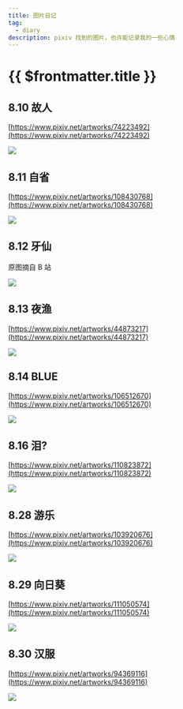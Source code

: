 ```yaml
---
title: 图片日记
tag:
  - diary
description: pixiv 找到的图片，也许能记录我的一些心情
---
```


# {{ $frontmatter.title }}

## 8.10 故人

[https://www.pixiv.net/artworks/74223492](https://www.pixiv.net/artworks/74223492)

<img src='https://raw.githubusercontent.com/shellRaining/img/main/2308/p10.jpg'>

## 8.11 自省

[https://www.pixiv.net/artworks/108430768](https://www.pixiv.net/artworks/108430768)

<img src='https://raw.githubusercontent.com/shellRaining/img/main/2308/p11.jpg'>

## 8.12 牙仙

原图摘自 B 站

<img src='https://raw.githubusercontent.com/shellRaining/img/main/2308/p12.jpg'>

## 8.13 夜渔

[https://www.pixiv.net/artworks/44873217](https://www.pixiv.net/artworks/44873217)

<img src='https://raw.githubusercontent.com/shellRaining/img/main/2308/p13.jpg'>

## 8.14 BLUE

[https://www.pixiv.net/artworks/106512670](https://www.pixiv.net/artworks/106512670)

<img src='https://raw.githubusercontent.com/shellRaining/img/main/2308/p14.jpg'>

## 8.16 泪?

[https://www.pixiv.net/artworks/110823872](https://www.pixiv.net/artworks/110823872)

<img src='https://raw.githubusercontent.com/shellRaining/img/main/2308/p16.jpg'>

## 8.28 游乐

[https://www.pixiv.net/artworks/103920676](https://www.pixiv.net/artworks/103920676)

<img src='https://raw.githubusercontent.com/shellRaining/img/main/2308/p28.jpg'>

## 8.29 向日葵

[https://www.pixiv.net/artworks/111050574](https://www.pixiv.net/artworks/111050574)

<img src='https://raw.githubusercontent.com/shellRaining/img/main/2308/p29_2.jpg'>

## 8.30 汉服

[https://www.pixiv.net/artworks/94369116](https://www.pixiv.net/artworks/94369116)

<img src='https://raw.githubusercontent.com/shellRaining/img/main/2308/p30.jpg'>
